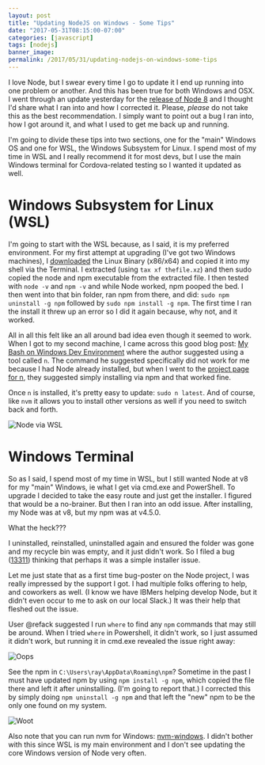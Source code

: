 ```yaml
---
layout: post
title: "Updating NodeJS on Windows - Some Tips"
date: "2017-05-31T08:15:00-07:00"
categories: [javascript]
tags: [nodejs]
banner_image: 
permalink: /2017/05/31/updating-nodejs-on-windows-some-tips
---
```


I love Node, but I swear every time I go to update it I end up running into one problem or another. And this has been true for both Windows and OSX. I went through an update yesterday for the [release of Node 8](https://nodejs.org/en/blog/release/v8.0.0/) and I thought I'd share what I ran into and how I corrected it. Please, *please* do not take this as the best recommendation. I simply want to point out a bug I ran into, how I got around it, and what I used to get me back up and running.

I'm going to divide these tips into two sections, one for the "main" Windows OS and one for WSL, the Windows Subsystem for Linux. I spend most of my time in WSL and I really recommend it for most devs, but I use the main Windows terminal for Cordova-related testing so I wanted it updated as well. 

Windows Subsystem for Linux (WSL)
===

I'm going to start with the WSL because, as I said, it is my preferred environment. For my first attempt at upgrading (I've got two Windows machines), I [downloaded](https://nodejs.org/en/download/current/) the Linux Binary (x86/x64) and copied it into my shell via the Terminal. I extracted (using `tax xf thefile.xz`) and then sudo copied the node and npm executable from the extracted file. I then tested with `node -v` and `npm -v` and while Node worked, npm pooped the bed. I then went into that bin folder, ran npm from there, and did: `sudo npm uninstall -g npm` followed by `sudo npm install -g npm`. The first time I ran the install it threw up an error so I did it again because, why not, and it worked.

All in all this felt like an all around bad idea even though it seemed to work. When I got to my second machine, I came across this good blog post: [My Bash on Windows Dev Environment](http://daverupert.com/2017/03/my-bash-on-windows-developer-environment/) where the author suggested using a tool called `n`. The command he suggested specifically did not work for me because I had Node already installed, but when I went to the [project page for n](https://github.com/tj/n), they suggested simply installing via npm and that worked fine. 

Once `n` is installed, it's pretty easy to update: `sudo n latest`. And of course, like `nvm` it allows you to install other versions as well if you need to switch back and forth.

![Node via WSL](https://static.raymondcamden.com/images/2017/5/node8.png)

Windows Terminal
===

So as I said, I spend most of my time in WSL, but I still wanted Node at v8 for my "main" Windows, ie what I get via cmd.exe and PowerShell. To upgrade I decided to take the easy route and just get the installer. I figured that would be a no-brainer. But then I ran into an odd issue. After installing, my Node was at v8, but my npm was at v4.5.0. 

What the heck???

I uninstalled, reinstalled, uninstalled again and ensured the folder was gone and my recycle bin was empty, and it just didn't work. So I filed a bug ([13311](https://github.com/nodejs/node/issues/13311)) thinking that perhaps it was a simple installer issue. 

Let me just state that as a first time bug-poster on the Node project, I was really impressed by the support I got. I had multiple folks offering to help, and coworkers as well. (I know we have IBMers helping develop Node, but it didn't even occur to me to ask on our local Slack.) It was their help that fleshed out the issue.

User @refack suggested I run `where` to find any `npm` commands that may still be around. When I tried `where` in Powershell, it didn't work, so I just assumed it didn't work, but running it in cmd.exe revealed the issue right away:

![Oops](https://static.raymondcamden.com/images/2017/5/node82.jpg)

See the npm in `C:\Users\ray\AppData\Roaming\npm`? Sometime in the past I must have updated npm by using `npm install -g npm`, which copied the file there and left it after uninstalling. (I'm going to report that.) I corrected this by simply doing `npm uninstall -g npm` and that left the "new" npm to be the only one found on my system.

![Woot](https://static.raymondcamden.com/images/2017/5/node83.png)

Also note that you can run nvm for Windows: [nvm-windows](https://github.com/coreybutler/nvm-windows). I didn't bother with this since WSL is my main environment and I don't see updating the core Windows version of Node very often.